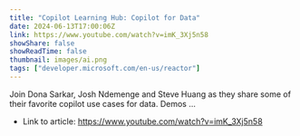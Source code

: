 ```yaml
---
title: "Copilot Learning Hub: Copilot for Data"
date: 2024-06-13T17:00:06Z
link: https://www.youtube.com/watch?v=imK_3Xj5n58
showShare: false
showReadTime: false
thumbnail: images/ai.png
tags: ["developer.microsoft.com/en-us/reactor"]
---
```

Join Dona Sarkar, Josh Ndemenge and Steve Huang as they share some of their favorite copilot use cases for data. Demos ...

- Link to article: https://www.youtube.com/watch?v=imK_3Xj5n58